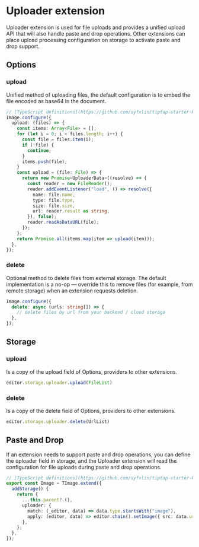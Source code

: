 # Uploader extension

Uploader extension is used for file uploads and provides a unified upload API that will also handle paste and drop operations. Other extensions can place upload processing configuration on storage to activate paste and drop support.

## Options

### upload

Unified method of uploading files, the default configuration is to embed the file encoded as base64 in the document.

```typescript
// [TypeScript definitions](https://github.com/syfxlin/tiptap-starter-kit/blob/master/src/extensions/uploader/index.ts#L20-L22)
Image.configure({
  upload: (files) => {
    const items: Array<File> = [];
    for (let i = 0; i < files.length; i++) {
      const file = files.item(i);
      if (!file) {
        continue;
      }
      items.push(file);
    }
    const upload = (file: File) => {
      return new Promise<UploaderData>((resolve) => {
        const reader = new FileReader();
        reader.addEventListener("load", () => resolve({
          name: file.name,
          type: file.type,
          size: file.size,
          url: reader.result as string,
        }), false);
        reader.readAsDataURL(file);
      });
    };
    return Promise.all(items.map(item => upload(item)));
  },
});
```

### delete

Optional method to delete files from external storage. The default implementation is a no-op — override this to remove files (for example, from remote storage) when an extension requests deletion.

```typescript
Image.configure({
  delete: async (urls: string[]) => {
    // delete files by url from your backend / cloud storage
  },
});
```

## Storage

### upload

Is a copy of the upload field of Options, providers to other extensions.

```typescript
editor.storage.uploader.upload(FileList)
```

### delete

Is a copy of the delete field of Options, providers to other extensions.

```typescript
editor.storage.uploader.delete(UrlList)
```

## Paste and Drop

If an extension needs to support paste and drop operations, you can define the uploader field in storage, and the Uploader extension will read the configuration for file uploads during paste and drop operations.

```typescript
// [TypeScript definitions](https://github.com/syfxlin/tiptap-starter-kit/blob/master/src/extensions/uploader/index.ts#L11-L14)
export const Image = TImage.extend({
  addStorage() {
    return {
      ...this.parent?.(),
      uploader: {
        match: (_editor, data) => data.type.startsWith("image"),
        apply: (editor, data) => editor.chain().setImage({ src: data.url, alt: data.name }).run(),
      },
    };
  },
});
```
